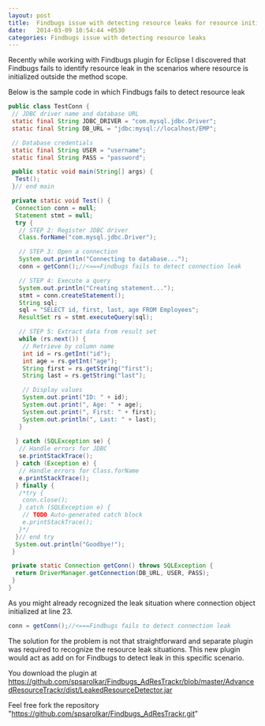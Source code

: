 ```yaml
---
layout: post
title:  Findbugs issue with detecting resource leaks for resource initialized outside methods scope
date:   2014-03-09 10:54:44 +0530
categories: Findbugs issue with detecting resource leaks
---
```

Recently while working with Findbugs plugin for Eclipse I discovered that Findbugs fails to identify resource leak in the scenarios where resource is initialized outside the method scope. 

Below is the sample code in which Findbugs fails to detect resource leak


``` java
public class TestConn {
 // JDBC driver name and database URL
 static final String JDBC_DRIVER = "com.mysql.jdbc.Driver";
 static final String DB_URL = "jdbc:mysql://localhost/EMP";

 // Database credentials
 static final String USER = "username";
 static final String PASS = "password";

 public static void main(String[] args) {
  Test();
 }// end main

 private static void Test() {
  Connection conn = null;
  Statement stmt = null;
  try {
   // STEP 2: Register JDBC driver
   Class.forName("com.mysql.jdbc.Driver");

   // STEP 3: Open a connection
   System.out.println("Connecting to database...");
   conn = getConn();//<===Findbugs fails to detect connection leak

   // STEP 4: Execute a query
   System.out.println("Creating statement...");
   stmt = conn.createStatement();
   String sql;
   sql = "SELECT id, first, last, age FROM Employees";
   ResultSet rs = stmt.executeQuery(sql);

   // STEP 5: Extract data from result set
   while (rs.next()) {
    // Retrieve by column name
    int id = rs.getInt("id");
    int age = rs.getInt("age");
    String first = rs.getString("first");
    String last = rs.getString("last");

    // Display values
    System.out.print("ID: " + id);
    System.out.print(", Age: " + age);
    System.out.print(", First: " + first);
    System.out.println(", Last: " + last);
   }
   
  } catch (SQLException se) {
   // Handle errors for JDBC
   se.printStackTrace();
  } catch (Exception e) {
   // Handle errors for Class.forName
   e.printStackTrace();
  } finally {
   /*try {
    conn.close();
   } catch (SQLException e) {
    // TODO Auto-generated catch block
    e.printStackTrace();
   }*/
  }// end try
  System.out.println("Goodbye!");
 }

 private static Connection getConn() throws SQLException {
  return DriverManager.getConnection(DB_URL, USER, PASS);
 }
}
```

As you might already recognized the leak situation where connection object initialized at line 23.

``` java
conn = getConn();//<===Findbugs fails to detect connection leak
``` 

The solution for the problem is not that straightforward and separate plugin was required to recognize the resource leak situations. This new plugin would act as add on for Findbugs to detect leak in this specific scenario. 

You download the plugin at https://github.com/spsarolkar/Findbugs_AdResTrackr/blob/master/AdvancedResourceTrackr/dist/LeakedResourceDetector.jar

Feel free fork the repository "https://github.com/spsarolkar/Findbugs_AdResTrackr.git"